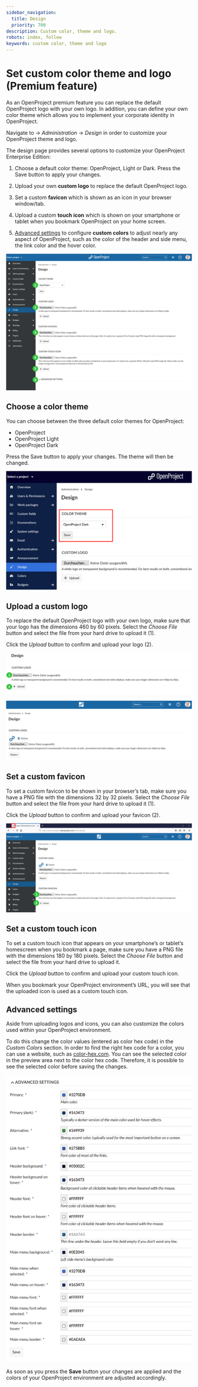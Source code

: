 ```yaml
---
sidebar_navigation:
  title: Design
  priority: 700
description: Custom color, theme and logo.
robots: index, follow
keywords: custom color, theme and logo
---
```

# Set custom color theme and logo (Premium feature)

As an OpenProject premium feature you can replace the default  OpenProject logo with your own logo. In addition, you can define your own color theme which allows you to implement your corporate identity in OpenProject.

Navigate to -> *Administration* -> *Design* in order to customize your OpenProject theme and logo.

The design page provides several options to customize your OpenProject Enterprise Edition:

1. Choose a default color theme: OpenProject, Light or Dark. Press the Save button to apply your changes.

2. Upload your own **custom logo** to replace the default OpenProject logo.

3. Set a custom **favicon** which is shown as an icon in your browser window/tab.
4. Upload a custom **touch icon** which is shown on your smartphone or tablet when you bookmark OpenProject on your home screen.
5. [Advanced settings](#advanced-settings) to configure **custom colors** to adjust nearly any aspect of OpenProject, such  as the color of the header and side menu, the link color and the hover color.

![System-admin-guide_design](System-admin-guide_design.png)

## Choose a color theme

You can choose between the three default color themes for OpenProject:

* OpenProject 
* OpenProject Light
* OpenProject Dark

Press the Save button to apply your changes. The theme will then be changed.

![System-admin-guide_color-theme](System-admin-guide_color-theme.png)



## Upload a custom logo

To replace the default OpenProject logo with your own logo, make sure that your logo has the dimensions 460 by 60 pixels. Select the *Choose File* button and select the file from your hard drive to upload it (1).

Click the *Upload* button to confirm and upload your logo (2).

![Sys-admin-design-upload-logo](Sys-admin-design-upload-logo.png)

![upload logo](image-20200121143402479.png)

## Set a custom favicon

To set a custom favicon to be shown in your browser’s tab, make sure  you have a PNG file with the dimensions 32 by 32 pixels. Select the *Choose File* button and select the file from your hard drive to upload it (1).

Click the *Upload* button to confirm and upload your favicon (2).

![Sys-admin-design-favicon](Sys-admin-design-favicon-1579613889024.png)

## Set a custom touch icon

To set a custom touch icon that appears on your smartphone’s or  tablet’s homescreen when you bookmark a page, make sure you have a PNG  file with the dimensions 180 by 180 pixels. Select the *Choose File* button and select the file from your hard drive to upload it.

Click the *Upload* button to confirm and upload your custom touch icon.

When you bookmark your OpenProject environment’s URL, you will see that the uploaded icon is used as a custom touch icon.

## Advanced settings

Aside from uploading logos and icons, you can also customize the colors used within your OpenProject environment. 

To do this change the color values (entered as color hex code) in the *Custom Colors* section. In order to find the right hex code for a color, you can use a website, such as [color-hex.com](http://www.color-hex.com/).
 You can see the selected color in the preview area next to the color hex code. Therefore, it is possible to see the selected color before saving the changes.

![Advanced settings colors](image-20200211140615090.png)

As soon as you press the **Save** button your changes are applied and the colors of your OpenProject environment are adjusted accordingly.

 
